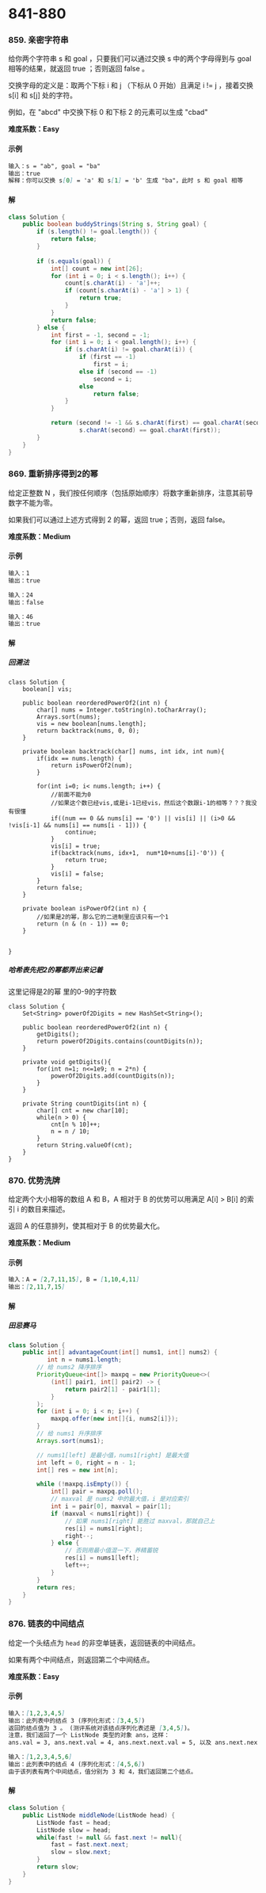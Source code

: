 # 841-880

### 859. 亲密字符串

给你两个字符串 s 和 goal ，只要我们可以通过交换 s 中的两个字母得到与 goal 相等的结果，就返回 true ；否则返回 false 。

交换字母的定义是：取两个下标 i 和 j （下标从 0 开始）且满足 i != j ，接着交换 s[i] 和 s[j] 处的字符。

例如，在 "abcd" 中交换下标 0 和下标 2 的元素可以生成 "cbad" 

**难度系数：Easy**

#### 示例

```markdown
输入：s = "ab", goal = "ba"
输出：true
解释：你可以交换 s[0] = 'a' 和 s[1] = 'b' 生成 "ba"，此时 s 和 goal 相等
```

#### 解

```java
class Solution {
    public boolean buddyStrings(String s, String goal) {
        if (s.length() != goal.length()) {
            return false;
        }
        
        if (s.equals(goal)) {
            int[] count = new int[26];
            for (int i = 0; i < s.length(); i++) {
                count[s.charAt(i) - 'a']++;
                if (count[s.charAt(i) - 'a'] > 1) {
                    return true;
                }
            }
            return false;
        } else {
            int first = -1, second = -1;
            for (int i = 0; i < goal.length(); i++) {
                if (s.charAt(i) != goal.charAt(i)) {
                    if (first == -1)
                        first = i;
                    else if (second == -1)
                        second = i;
                    else
                        return false;
                }
            }

            return (second != -1 && s.charAt(first) == goal.charAt(second) &&
                    s.charAt(second) == goal.charAt(first));
        }
    }
}

```



### 869. 重新排序得到2的幂

给定正整数 N ，我们按任何顺序（包括原始顺序）将数字重新排序，注意其前导数字不能为零。

如果我们可以通过上述方式得到 2 的幂，返回 true；否则，返回 false。

**难度系数：Medium**

#### 示例

```markdown
输入：1
输出：true

输入：24
输出：false

输入：46
输出：true
```

#### 解

##### 回溯法

```
class Solution {
    boolean[] vis;

    public boolean reorderedPowerOf2(int n) {
        char[] nums = Integer.toString(n).toCharArray();
        Arrays.sort(nums);
        vis = new boolean[nums.length];
        return backtrack(nums, 0, 0);
    }

    private boolean backtrack(char[] nums, int idx, int num){
        if(idx == nums.length) {
            return isPowerOf2(num);
        }

        for(int i=0; i< nums.length; i++) {
            //前面不能为0
            //如果这个数已经vis,或是i-1已经vis，然后这个数跟i-1的相等？？？我没有很懂
            if((num == 0 && nums[i] == '0') || vis[i] || (i>0 && !vis[i-1] && nums[i] == nums[i - 1])) {
                continue;
            }
            vis[i] = true;
            if(backtrack(nums, idx+1,  num*10+nums[i]-'0')) {
                return true;
            }
            vis[i] = false;
        }
        return false;
    }

    private boolean isPowerOf2(int n) {
        //如果是2的幂，那么它的二进制里应该只有一个1
        return (n & (n - 1)) == 0;
    }

    
}
```



##### 哈希表先把2的幂都弄出来记着

这里记得是2的幂  里的0-9的字符数

```
class Solution {
    Set<String> powerOf2Digits = new HashSet<String>();

    public boolean reorderedPowerOf2(int n) {
        getDigits();
        return powerOf2Digits.contains(countDigits(n));
    }

    private void getDigits(){
        for(int n=1; n<=1e9; n = 2*n) {
            powerOf2Digits.add(countDigits(n));
        }
    }

    private String countDigits(int n) {
        char[] cnt = new char[10];
        while(n > 0) {
            cnt[n % 10]++;
            n = n / 10;
        }
        return String.valueOf(cnt);
    }
}
```





### 870. 优势洗牌

给定两个大小相等的数组 A 和 B，A 相对于 B 的优势可以用满足 A[i] > B[i] 的索引 i 的数目来描述。

返回 A 的任意排列，使其相对于 B 的优势最大化。

**难度系数：Medium**

#### 示例

```markdown
输入：A = [2,7,11,15], B = [1,10,4,11]
输出：[2,11,7,15]
```

#### 解

##### 田忌赛马

```java
class Solution {
    public int[] advantageCount(int[] nums1, int[] nums2) {
           int n = nums1.length;
        // 给 nums2 降序排序
        PriorityQueue<int[]> maxpq = new PriorityQueue<>(
            (int[] pair1, int[] pair2) -> { 
                return pair2[1] - pair1[1];
            }
        );
        for (int i = 0; i < n; i++) {
            maxpq.offer(new int[]{i, nums2[i]});
        }
        // 给 nums1 升序排序
        Arrays.sort(nums1);

        // nums1[left] 是最小值，nums1[right] 是最大值
        int left = 0, right = n - 1;
        int[] res = new int[n];

        while (!maxpq.isEmpty()) {
            int[] pair = maxpq.poll();
            // maxval 是 nums2 中的最大值，i 是对应索引
            int i = pair[0], maxval = pair[1];
            if (maxval < nums1[right]) {
                // 如果 nums1[right] 能胜过 maxval，那就自己上
                res[i] = nums1[right];
                right--;
            } else {
                // 否则用最小值混一下，养精蓄锐
                res[i] = nums1[left];
                left++;
            }
        }
        return res;
    }  
}
```



### 876. 链表的中间结点

给定一个头结点为 `head` 的非空单链表，返回链表的中间结点。

如果有两个中间结点，则返回第二个中间结点。

**难度系数：Easy**

#### 示例

```markdown
输入：[1,2,3,4,5]
输出：此列表中的结点 3 (序列化形式：[3,4,5])
返回的结点值为 3 。 (测评系统对该结点序列化表述是 [3,4,5])。
注意，我们返回了一个 ListNode 类型的对象 ans，这样：
ans.val = 3, ans.next.val = 4, ans.next.next.val = 5, 以及 ans.next.next.next = NULL.

输入：[1,2,3,4,5,6]
输出：此列表中的结点 4 (序列化形式：[4,5,6])
由于该列表有两个中间结点，值分别为 3 和 4，我们返回第二个结点。

```

#### 解

```java
class Solution {
    public ListNode middleNode(ListNode head) {
        ListNode fast = head;
        ListNode slow = head;
        while(fast != null && fast.next != null){
            fast = fast.next.next;
            slow = slow.next;
        }
        return slow;
    }
}
```






